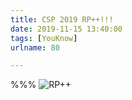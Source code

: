 ```yaml
---
title: CSP 2019 RP++!!!
date: 2019-11-15 13:40:00
tags: [YouKnow]
urlname: 80

---
```

<!--markdown-->
%%%
![RP++][1]


  [1]: https://yanxuan.nosdn.127.net/0d2c0c1738e66ef19825df0b1d85c6f4.png